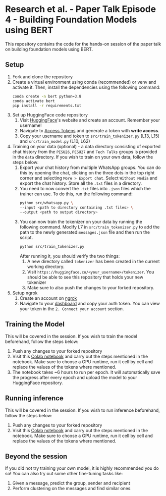 # Research et al. - Paper Talk Episode 4 - Building Foundation Models using BERT

This repository contains the code for the hands-on session of the paper talk on building foundation models using BERT.

## Setup

1. Fork and clone the repository
2. Create a virtual environment using conda (recommended) or venv and activate it. Then, install the dependencies using
   the following command:
    ```bash
    conda create -n bert python=3.8
    conda activate bert
    pip install -r requirements.txt
    ```
3. Set up HuggingFace code repository
    1. Visit [HuggingFace](https://huggingface.co/)'s website and create an account. Remember your username!
    2. Navigate to [Access Tokens](https://huggingface.co/settings/tokens) and generate a token with **write access**.
    3. Copy your username and token to `src/train_tokenizer.py` (L13, L15) and `src/train_model.py` (L10, L62)
4. Training on your data (optional) - a data directory consisting of exported chat history from the `PESU26`, `PESU27`
   and `Tech Talks` groups is provided in the `data` directory. If you wish to train on your own data, follow the steps
   below:
    1. Export your chat history from multiple WhatsApp groups. You can do this by opening the chat, clicking on the
       three dots in the top right corner and selecting `More > Export chat`. Select `Without Media` and export the
       chat history. Store all the `.txt` files in a directory.
    2. You need to now convert the `.txt` files into `.json` files which the trainer can use. To do this, run the
       following command:
        ```bash
        python src/whatsapp.py \
        --input <path to directory containing .txt files> \
        --output <path to output directory>
        ``` 
    3. You can now train the tokenizer on your data by running the following command. Modify L7
       in `src/train_tokenizer.py` to add the path to the newly generated `messages.json` file and then run the script.
        ```bash
        python src/train_tokenizer.py
        ```
       After running it, you should verify the two things:
        1. A new directory called `tokenizer` has been created in the current working directory.
        2. Visit `https://huggingface.co/<your_username>/tokenizer`. You should be able to see this repository that
           holds your new tokenizer
        3. Make sure to also push the changes to your forked repository.
5. Setup ngrok
    1. Create an account on [ngrok](https://ngrok.com/)
    2. Navigate to your [dashboard](https://dashboard.ngrok.com/get-started/setup) and copy your auth token. You can
       view your token in the `2. Connect your account` section.

## Training the Model

This will be covered in the session. If you wish to train the model beforehand, follow the steps below:

1. Push any changes to your forked repository
2. Visit this [Colab notebook](https://colab.research.google.com/drive/1VV9icZiJoc1wb756-WO-hcIDqOEl5W-C?usp=sharing)
   and carry out the steps mentioned in the notebook. Make sure to choose a GPU runtime, run it cell by cell and replace the values of the
   tokens where mentioned. 
3. The notebook takes ~6 hours to run per epoch. It will automatically save the progress after every epoch and upload the model to your HuggingFace repository.

## Running inference

This will be covered in the session. If you wish to run inference beforehand, follow the steps below:
1. Push any changes to your forked repository
2. Visit this [Colab notebook](https://colab.research.google.com/drive/1Uz79EfPoieQER1dHUbA7kheZiAyxwwTi?usp=sharing) and carry out the steps mentioned in the notebook. Make sure to choose a GPU runtime, run it cell by cell and replace the values of the
   tokens where mentioned.

## Beyond the session

If you did not try training your own model, it is highly recommended you do so! You can also try out some other fine-tuning tasks like:
1. Given a message, predict the group, sender and recipient
2. Perform clustering on the messages and find similar ones
